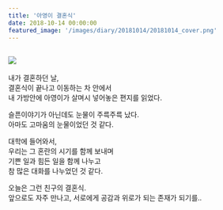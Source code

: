 ```yaml
---
title: '아영이 결혼식'
date: 2018-10-14 00:00:00
featured_image: '/images/diary/20181014/20181014_cover.png'
---
```





![]({{site.baseurl}}/images/diary/20181014/20181014.png)
---

내가 결혼하던 날,  
결혼식이 끝나고 이동하는 차 안에서  
내 가방안에 아영이가 살며시 넣어놓은 편지를 읽었다.  

슬픈이야기가 아닌데도 눈물이 주륵주륵 났다.  
아마도 고마움의 눈물이었던 것 같다.  

대학에 들어와서,  
우리는 그 혼란의 시기를 함께 보내며  
기쁜 일과 힘든 일을 함께 나누고  
참 많은 대화를 나누었던 것 같다.  


오늘은 그런 친구의 결혼식.  
앞으로도 자주 만나고, 서로에게 공감과 위로가 되는 존재가 되기를..
